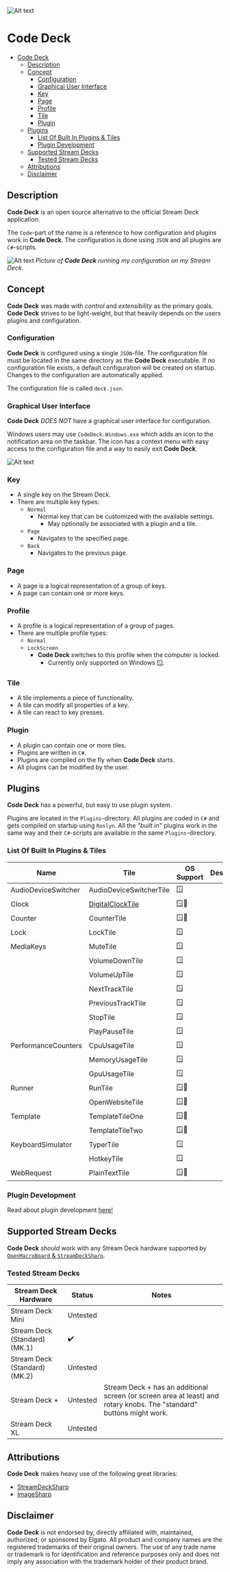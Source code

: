 ![Alt text](Images/icon-128.png) 

# Code Deck

- [Code Deck](#code-deck)
  - [Description](#description)
  - [Concept](#concept)
    - [Configuration](#configuration)
    - [Graphical User Interface](#graphical-user-interface)
    - [Key](#key)
    - [Page](#page)
    - [Profile](#profile)
    - [Tile](#tile)
    - [Plugin](#plugin)
  - [Plugins](#plugins)
    - [List Of Built In Plugins \& Tiles](#list-of-built-in-plugins--tiles)
    - [Plugin Development](#plugin-development)
  - [Supported Stream Decks](#supported-stream-decks)
    - [Tested Stream Decks](#tested-stream-decks)
  - [Attributions](#attributions)
  - [Disclaimer](#disclaimer)


## Description

**Code Deck** is an open source alternative to the official Stream Deck application.

The `Code`-part of the name is a reference to how configuration and plugins work in **Code Deck**. The configuration is done using `JSON` and all plugins are `C#`-scripts.

![Alt text](Screenshots/00-streamdeck.png)
*Picture of **Code Deck** running my configuration on my Stream Deck.*

## Concept

**Code Deck** was made with *control* and *extensibility* as the primary goals. **Code Deck** strives to be light-weight, but that heavily depends on the users plugins and configuration.

### Configuration
**Code Deck** is configured using a single `JSON`-file. The configuration file must be located in the same directory as the **Code Deck** executable. If no configuration file exists, a default configuration will be created on startup. Changes to the configuration are automatically applied.

The configuration file is called `deck.json`.


### Graphical User Interface
**Code Deck** *DOES NOT* have a graphical user interface for configuration.

Windows users may use `CodeDeck.Windows.exe` which adds an icon to the notification area on the taskbar. The icon has a context menu with easy access to the configuration file and a way to easily exit **Code Deck**.

![Alt text](Screenshots/01-notificationicon.png)


### Key
- A single key on the Stream Deck.
- There are multiple key types:
  - `Normal`
    - Normal key that can be customized with the available settings.
      - May optionally be associated with a plugin and a tile.
  - `Page`
    - Navigates to the specified page.
  - `Back`
    - Navigates to the previous page.

### Page
- A page is a logical representation of a group of keys.
- A page can contain one or more keys.

### Profile
- A profile is a logical representation of a group of pages.
- There are multiple profile types:
  - `Normal`
  - `LockScreen`
    - **Code Deck** switches to this profile when the computer is locked.
      - Currently only supported on Windows 🪟.

### Tile
- A tile implements a piece of functionality.
- A tile can modify all properties of a key.
- A tile can react to key presses.

### Plugin
- A plugin can contain one or more tiles.
- Plugins are written in `C#`.
- Plugins are compiled on the fly when **Code Deck** starts.
- All plugins can be modified by the user.


## Plugins

**Code Deck** has a powerful, but easy to use plugin system.

Plugins are located in the `Plugins`-directory. All plugins are coded in `C#` and gets compiled on startup using `Roslyn`. All the *"built in"* plugins work in the same way and their `C#`-scripts are available in the same `Plugins`-directory.

### List Of Built In Plugins & Tiles

| Name                | Tile                                                        | OS Support | Description |
| ------------------- | ----------------------------------------------------------- | ---------- | ----------- |
| AudioDeviceSwitcher | AudioDeviceSwitcherTile                                     | 🪟          |             |
| Clock               | [DigitalClockTile](CodeDeck.Plugins/Plugins/Clock/Clock.md) | 🪟🐧         |             |
| Counter             | CounterTile                                                 | 🪟🐧         |             |
| Lock                | LockTile                                                    | 🪟          |             |
| MediaKeys           | MuteTile                                                    | 🪟          |             |
|                     | VolumeDownTile                                              | 🪟          |             |
|                     | VolumeUpTile                                                | 🪟          |             |
|                     | NextTrackTile                                               | 🪟          |             |
|                     | PreviousTrackTile                                           | 🪟          |             |
|                     | StopTile                                                    | 🪟          |             |
|                     | PlayPauseTile                                               | 🪟          |             |
| PerformanceCounters | CpuUsageTile                                                | 🪟          |             |
|                     | MemoryUsageTile                                             | 🪟          |             |
|                     | GpuUsageTile                                                | 🪟          |             |
| Runner              | RunTile                                                     | 🪟🐧         |             |
|                     | OpenWebsiteTile                                             | 🪟🐧         |             |
| Template            | TemplateTileOne                                             | 🪟🐧         |             |
|                     | TemplateTileTwo                                             | 🪟🐧         |             |
| KeyboardSimulator   | TyperTile                                                   | 🪟          |             |
|                     | HotkeyTile                                                  | 🪟          |             |
| WebRequest          | PlainTextTile                                               | 🪟🐧         |             |


### Plugin Development
Read about plugin development [here!](CodeDeck.Plugins/Plugins/)


## Supported Stream Decks

**Code Deck** *should* work with any Stream Deck hardware supported by [`OpenMacroBoard` & `StreamDeckSharp`](https://github.com/OpenMacroBoard/StreamDeckSharp).

### Tested Stream Decks

| Stream Deck Hardware          | Status   | Notes                                                                                                                 |
| ----------------------------- | -------- | --------------------------------------------------------------------------------------------------------------------- |
| Stream Deck Mini              | Untested |                                                                                                                       |
| Stream Deck (Standard) (MK.1) | ✔️        |                                                                                                                       |
| Stream Deck (Standard) (MK.2) | Untested |                                                                                                                       |
| Stream Deck +                 | Untested | Stream Deck + has an additional screen (or screen area at least) and rotary knobs. The "standard" buttons might work. |
| Stream Deck XL                | Untested |                                                                                                                       |


## Attributions

**Code Deck** makes heavy use of the following great libraries:
- [StreamDeckSharp](https://github.com/OpenMacroBoard/StreamDeckSharp)
- [ImageSharp](https://github.com/SixLabors/ImageSharp)


## Disclaimer
**Code Deck** is not endorsed by, directly affiliated with, maintained, authorized, or sponsored by Elgato. All product and company names are the registered trademarks of their original owners. The use of any trade name or trademark is for identification and reference purposes only and does not imply any association with the trademark holder of their product brand.

